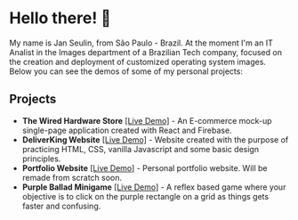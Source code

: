 # Hello there! 👋

My name is Jan Seulin, from São Paulo - Brazil. At the moment I'm an IT Analist in the Images department of a Brazilian Tech company, focused on the creation and deployment of customized operating system images. Below you can see the demos of some of my personal projects:

## Projects
- **The Wired Hardware Store** [[Live Demo]](https://janseulin.github.io/TheWired/#/) - An E-commerce mock-up single-page application created with React and Firebase. 
- **DeliverKing Website** [[Live Demo]](https://janseulin.github.io/delivery-website--mock-up/) - Website created with the purpose of practicing HTML, CSS, vanilla Javascript and some basic design principles.
-  **Portfolio Website** [[Live Demo]](https://janseulin.github.io/portfolio-website/) - Personal portfolio website. Will be remade from scratch soon.
-  **Purple Ballad Minigame** [[Live Demo]](https://janseulin.github.io/purple-ballad--minigame/) - A reflex based game where your objective is to click on the purple rectangle on a grid as things gets faster and confusing.



<!---
JanSeulin/JanSeulin is a ✨ special ✨ repository because its `README.md` (this file) appears on your GitHub profile.
You can click the Preview link to take a look at your changes.
--->
